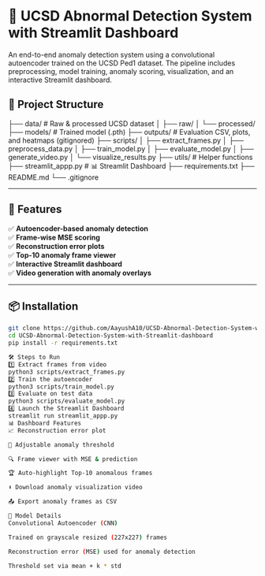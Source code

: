 # 🎥 UCSD Abnormal Detection System with Streamlit Dashboard

An end-to-end anomaly detection system using a convolutional autoencoder trained on the UCSD Ped1 dataset. The pipeline includes preprocessing, model training, anomaly scoring, visualization, and an interactive Streamlit dashboard.

## 📂 Project Structure

├── data/ # Raw & processed UCSD dataset
│ ├── raw/
│ └── processed/
├── models/ # Trained model (.pth)
├── outputs/ # Evaluation CSV, plots, and heatmaps (gitignored)
├── scripts/
│ ├── extract_frames.py
│ ├── preprocess_data.py
│ ├── train_model.py
│ ├── evaluate_model.py
│ ├── generate_video.py
│ └── visualize_results.py
├── utils/ # Helper functions
├── streamlit_appp.py # 📊 Streamlit Dashboard
├── requirements.txt
├── README.md
└── .gitignore


---

## 🚀 Features

✅ **Autoencoder-based anomaly detection**  
✅ **Frame-wise MSE scoring**  
✅ **Reconstruction error plots**  
✅ **Top-10 anomaly frame viewer**  
✅ **Interactive Streamlit dashboard**  
✅ **Video generation with anomaly overlays**

---

## 📦 Installation

```bash
git clone https://github.com/AayushA10/UCSD-Abnormal-Detection-System-with-Streamlit-dashboard.git
cd UCSD-Abnormal-Detection-System-with-Streamlit-dashboard
pip install -r requirements.txt

🛠️ Steps to Run
1️⃣ Extract frames from video
python3 scripts/extract_frames.py
2️⃣ Train the autoencoder
python3 scripts/train_model.py
3️⃣ Evaluate on test data
python3 scripts/evaluate_model.py
4️⃣ Launch the Streamlit Dashboard
streamlit run streamlit_appp.py
📊 Dashboard Features
📈 Reconstruction error plot

🎯 Adjustable anomaly threshold

🔍 Frame viewer with MSE & prediction

🏆 Auto-highlight Top-10 anomalous frames

⬇️ Download anomaly visualization video

📤 Export anomaly frames as CSV

🧠 Model Details
Convolutional Autoencoder (CNN)

Trained on grayscale resized (227x227) frames

Reconstruction error (MSE) used for anomaly detection

Threshold set via mean + k * std
